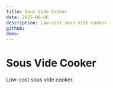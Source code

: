 ```yaml
---
title: Sous Vide Cooker
date: 2025-06-06
description: Low-cost sous vide cooker
github:
demo:
---
```


# Sous Vide Cooker

Low-cost sous vide cooker.
